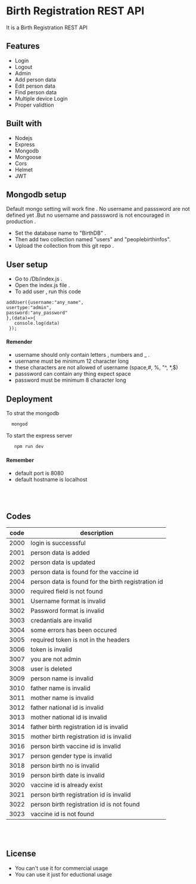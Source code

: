 
# Birth Registration REST API

It is a Birth Registration REST API



## Features
- Login
- Logout
- Admin
- Add person data
- Edit person data
- Find person data 
- Multiple device Login
- Proper validtion


## Built with
- Nodejs
- Express
- Mongodb
- Mongoose
- Cors
- Helmet
- JWT
## Mongodb setup
Default mongo setting will work fine . No username and passsword are not defined yet .But no username and passsword is not encouraged in production .
- Set the database name to "BirthDB" . 
- Then add two collection named "users" and "peoplebirthinfos".
- Upload the collection from this git repo .

## User setup
- Go to /Db/index.js .
- Open the index.js file .
- To add user , run this code
```nodejs
addUser({username:"any_name",
usertype:"admin",
password:"any_password"
},(data)=>{
   console.log(data)
 });
```
#### Remender 
- username should only contain letters , numbers and _ . 
- username must be minimum 12 character long 
- these characters are not allowed of username (space,#, %, "^, *,$)
- passsword can contain any thing expect space
- password must be minimum 8 character long
## Deployment

To strat the mongodb

```bash
  mongod
```
To start the express server

```bash
   npm run dev
```

#### Remember
- default port is 8080 
- default hostname is localhost


<br>
<br>

## Codes
| code  | description |
| ------------- | -------------- |
| 2000 | login is successsful |
| 2001 | person data is added |
| 2002 | person data is updated |
| 2003 | person data is found for the vaccine id |
| 2004 | person data is found for the birth registration id |
| 3000 | required field is not found |
| 3001 | Username format is invalid |
| 3002 | Password format is invalid |
| 3003 | credantials are invalid |
| 3004 | some errors has been occured |
| 3005 | required token is not in the headers |
| 3006 | token is invalid |
| 3007 | you are not admin |
| 3008 | user is deleted |
| 3009 | person name is invalid |
| 3010 | father name is invalid | 
| 3011 | mother name is invalid |
| 3012 | father national id is invalid |
| 3013 | mother national id is invalid |
| 3014 | father birth registration id is invalid |
| 3015 | mother birth registration id is invalid |
| 3016 | person birth vaccine id is invalid |
| 3017 | person gender type is invalid | 
| 3018 | person birth no is invalid |  
| 3019 | person birth date is invalid |
| 3020 | vaccine id is already exist | 
| 3021 | person birth registration id is invalid |
| 3022 | person birth registration id is not found |
| 3023 | vaccine id is not found |





<br>
<br>

## License
- You can't use it for commercial usage
- You can use it just for eductional usage

